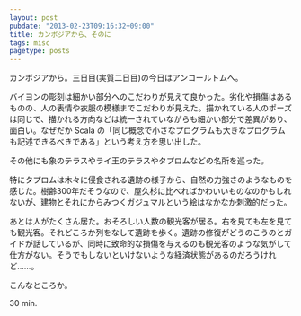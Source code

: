 ```yaml
---
layout: post
pubdate: "2013-02-23T09:16:32+09:00"
title: カンボジアから、そのに
tags: misc
pagetype: posts
---
```

カンボジアから。三日目(実質二日目)の今日はアンコールトムへ。

バイヨンの彫刻は細かい部分へのこだわりが見えて良かった。劣化や損傷はあるものの、人の表情や衣服の模様までこだわりが見えた。描かれている人のポーズは同じで、描かれる方向などは統一されていながらも細かい部分で差異があり、面白い。なぜだか Scala の「同じ概念で小さなプログラムも大きなプログラムも記述できるべきである」という考え方を思い出した。

その他にも象のテラスやライ王のテラスやタプロムなどの名所を巡った。

特にタプロムは木々に侵食される遺跡の様子から、自然の力強さのようなものを感じた。樹齢300年だそうなので、屋久杉に比べればかわいいものなのかもしれないが、建物とそれにからみつくガジュマルという絵はなかなか刺激的だった。

あとは人がたくさん居た。おそろしい人数の観光客が居る。右を見ても左を見ても観光客。それどころか列をなして遺跡を歩く。遺跡の修復がどうのこうのとガイドが話しているが、同時に致命的な損傷を与えるのも観光客のような気がして仕方がない。そうでもしないといけないような経済状態があるのだろうけれど……。

こんなところか。

30 min.
